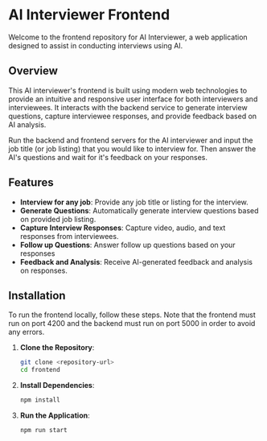 # AI Interviewer Frontend

Welcome to the frontend repository for AI Interviewer, a web application designed to assist in conducting interviews using AI.

## Overview

This AI interviewer's frontend is built using modern web technologies to provide an intuitive and responsive user interface for both interviewers and interviewees. It interacts with the backend service to generate interview questions, capture interviewee responses, and provide feedback based on AI analysis. 

Run the backend and frontend servers for the AI interviewer and input the job title (or job listing) that you would like to interview for. Then answer the AI's questions and wait for it's feedback on your responses.

## Features

- **Interview for any job**: Provide any job title or listing for the interview.
- **Generate Questions**: Automatically generate interview questions based on provided job listing.
- **Capture Interview Responses**: Capture video, audio, and text responses from interviewees.
- **Follow up Questions**: Answer follow up questions based on your responses
- **Feedback and Analysis**: Receive AI-generated feedback and analysis on responses.

## Installation

To run the frontend locally, follow these steps. Note that the frontend must run on port 4200 and the backend must run on port 5000 in order to avoid any errors.

1. **Clone the Repository**:
   ```bash
   git clone <repository-url>
   cd frontend
2. **Install Dependencies**:
   ```bash
   npm install
3. **Run the Application**:
   ```bash
   npm run start
   
